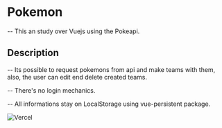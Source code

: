 # Pokemon

-- This an study over Vuejs using the Pokeapi.

## Description

-- Its possible to request pokemons from api and make teams with them, also, the user can edit end delete created teams.

-- There's no login mechanics.

-- All informations stay on LocalStorage using vue-persistent package.

![Vercel](https://vercelbadge.vercel.app/api/[leoalexdeveloper]/[github.com/leoalexdeveloper/pokemon])

